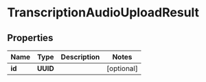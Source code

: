 

# TranscriptionAudioUploadResult


## Properties

| Name | Type | Description | Notes |
|------------ | ------------- | ------------- | -------------|
|**id** | **UUID** |  |  [optional] |



